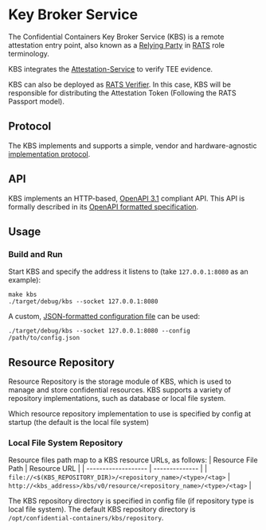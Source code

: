 # Key Broker Service

The Confidential Containers Key Broker Service (KBS) is a remote attestation
entry point, also known as a [Relying Party](https://www.ietf.org/archive/id/draft-ietf-rats-architecture-22.html)
in [RATS](https://datatracker.ietf.org/doc/draft-ietf-rats-architecture/)
role terminology.

KBS integrates the [Attestation-Service](https://github.com/confidential-containers/attestation-service) to verify TEE evidence.

KBS can also be deployed as [RATS Verifier](https://www.ietf.org/archive/id/draft-ietf-rats-architecture-22.html).
In this case, KBS will be responsible for distributing the Attestation Token (Following the RATS Passport model).

## Protocol

The KBS implements and supports a simple, vendor and hardware-agnostic
[implementation protocol](https://github.com/confidential-containers/kbs/blob/main/docs/kbs_attestation_protocol.md).

## API

KBS implements an HTTP-based, [OpenAPI 3.1](https://spec.openapis.org/oas/v3.1.0) compliant API.
This API is formally described in its [OpenAPI formatted specification](docs/kbs.yaml).

## Usage

### Build and Run

Start KBS and specify the address it listens to (take `127.0.0.1:8080` as an example):

```shell
make kbs
./target/debug/kbs --socket 127.0.0.1:8080
```

A custom, [JSON-formatted configuration file](src/config.rs) can be used:

```shell
./target/debug/kbs --socket 127.0.0.1:8080 --config /path/to/config.json
```

## Resource Repository

Resource Repository is the storage module of KBS, which is used to manage and store confidential resources.
KBS supports a variety of repository implementations, such as database or local file system.

Which resource repository implementation to use is specified by config at startup (the default is the local file system)

### Local File System Repository

Resource files path map to a KBS resource URLs, as follows:
| Resource File Path  | Resource URL |
| ------------------- | -------------- |
| `file://<$(KBS_REPOSITORY_DIR)>/<repository_name>/<type>/<tag>`  |  `http://<kbs_address>/kbs/v0/resource/<repository_name>/<type>/<tag>`  |

The KBS repository directory is specified in config file (if repository type is local file system).
The default KBS repository directory is `/opt/confidential-containers/kbs/repository`.


